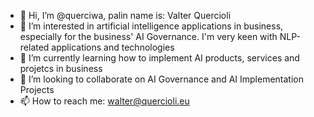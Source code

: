 - 👋 Hi, I’m @querciwa, palin name is: Valter Quercioli
- 👀 I’m interested in artificial intelligence applications in business, especially for the business' AI Governance. I'm very keen with NLP-related applications and technologies
- 🌱 I’m currently learning how to implement AI products, services and projetcs in business
- 💞️ I’m looking to collaborate on AI Governance and AI Implementation Projects
- 📫 How to reach me: walter@quercioli.eu

<!---
querciwa/querciwa is a ✨ special ✨ repository because its `README.md` (this file) appears on your GitHub profile.
You can click the Preview link to take a look at your changes.
--->
